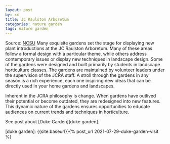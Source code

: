 ```yaml
---
layout: post
by: xx
title: JC Raulston Arboretum
categories: nature garden
tags: nature garden
---
```

Source: [NCSU][ncsu] 
Many exquisite gardens set the stage for displaying new plant introductions at the JC Raulston Arboretum. Many of these areas follow a formal design with a particular theme, while others address contemporary issues or display new techniques in landscape design. Some of the gardens were designed and built primarily by students in landscape horticulture classes. The gardens are maintained by volunteer leaders under the supervision of the JCRA staff. A stroll through the gardens in any season is a rich experience, each one inspiring new ideas that can be directly used in your home gardens and landscapes.

Inherent in the JCRA philosophy is change. When gardens have outlived their potential or become outdated, they are redesigned into new features. This dynamic nature of the gardens ensures opportunities to educate audiences on current trends and techniques in horticulture.

See post about [Duke Garden][duke garden]. 

[ncsu]: https://jcra.ncsu.edu//horticulture/gardens/
[duke garden]: {{site.baseurl}}{% post_url 2021-07-29-duke-garden-visit %}